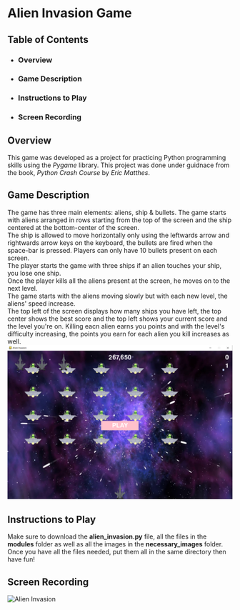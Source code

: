 # Alien Invasion Game  
## Table of Contents  
* ### Overview  
* ### Game Description  
* ### Instructions to Play  
* ### Screen Recording 


## Overview
This game was developed as a project for practicing Python programming skills using the *Pygame* library. This project was done under guidnace from the book, *Python Crash Course* by *Eric Matthes*.  

## Game Description 
The game has three main elements: aliens, ship & bullets. The game starts with aliens arranged in rows starting from the top of the screen and the ship centered at the bottom-center of the screen.   
The ship is allowed to move horizontally only using the leftwards arrow and rightwards arrow keys on the keyboard, the bullets are fired when the space-bar is pressed. Players can only have 10 bullets present on each screen.  
The player starts the game with three ships if an alien touches your ship, you lose one ship.   
Once the player kills all the aliens present at the screen, he moves on to the next level.  
The game starts with the aliens moving slowly but with each new level, the aliens' speed increase.  
The top left of the screen displays how many ships you have left, the top center shows the best score and the top left shows your current score and the level you're on.
Killing eacn alien earns you points and with the level's difficulty increasing, the points you earn for each alien you kill increases as well.
![Game-Start](https://github.com/dinaabdulrasoul/Alien-Invasion-game/blob/main/screen_shots/alien_invasion.PNG)  

## Instructions to Play
Make sure to download the **alien_invasion.py** file, all the files in the **modules** folder as well as all the images in the **necessary_images** folder.  
Once you have all the files needed, put them all in the same directory then have fun!  

## Screen Recording
![Alien Invasion](https://github.com/dinaabdulrasoul/Alien-Invasion-Game/blob/main/screen_shots/alien-invasion%20gif.gif)
